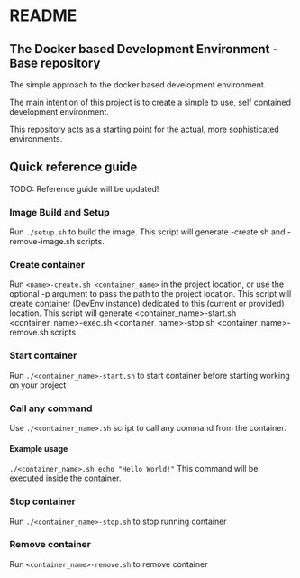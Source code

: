 # README #

## The Docker based Development Environment - Base repository ##

The simple approach to the docker based development environment. 

The main intention of this project is to create a simple to use, self contained development environment.

This repository acts as a starting point for the actual, more sophisticated environments. 

## Quick reference guide ##

TODO: Reference guide will be updated!

### Image Build and Setup
Run `./setup.sh` to build the image. This script will generate <name>-create.sh and <name>-remove-image.sh scripts. 

### Create container
Run `<name>-create.sh <container_name>` in the project location, or use the optional -p argument to pass the path to the project location. This script will create container (DevEnv instance) dedicated to this (current or provided) location. This script will generate <container_name>-start.sh <container_name>-exec.sh <container_name>-stop.sh <container_name>-remove.sh scripts

### Start container 
Run `./<container_name>-start.sh` to start container before starting working on your project

### Call any command
Use `./<container_name>.sh` script to call any command from the container. 

#### Example usage

```./<container_name>.sh echo "Hello World!"```
This command will be executed inside the container. 

### Stop container
Run `./<container_name>-stop.sh` to stop running container

### Remove container
Run `<container_name>-remove.sh` to remove container
